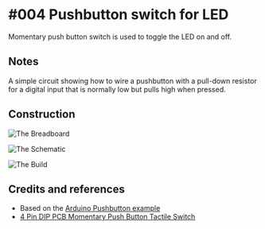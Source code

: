 # #004 Pushbutton switch for LED

Momentary push button switch is used to toggle the LED on and off.


## Notes

A simple circuit showing how to wire a pushbutton with a pull-down resistor for a digital input that is normally low
but pulls high when pressed.

## Construction

![The Breadboard](./assets/PushbuttonLED_bb.jpg?raw=true)

![The Schematic](./assets/PushbuttonLED_schematic.jpg?raw=true)

![The Build](./assets/PushbuttonLED_build.jpg?raw=true)

## Credits and references
* Based on the [Arduino Pushbutton example](http://www.arduino.cc/en/Tutorial/Pushbutton)
* [4 Pin DIP PCB Momentary Push Button Tactile Switch](http://www.amazon.com/gp/product/B008MLKJ3C/ref=as_li_tl?ie=UTF8&camp=1789&creative=390957&creativeASIN=B008MLKJ3C&linkCode=as2&tag=itsaprli-20&linkId=6UORZDXT6S7AZRZ7)



